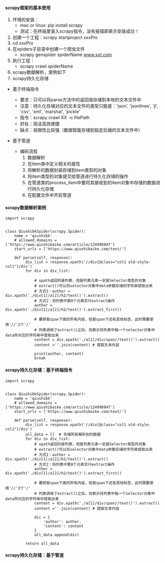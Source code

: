 #### scrapy框架的基本使用
1. 环境的安装：
   * mac or linux: pip install scrapy
   * 测试：在终端里录入scrapy指令，没有报错即表示安装成功！
2. 创建一个工程：scrapy startproject xxxPro
3. cd xxxPro
4. 在spiders子目录中创建一个爬虫文件
   * scrapy genspider spiderName www.xxt.com
5. 执行工程：
   * scrapy crawl spiderName
6. scrapy数据解析，案例如下
7. scrapy持久化存储
  * 基于终端指令
    * 要求：只可以将parse方法中的返回值存储到本地的文本文件中
    * 注意：持久化存储对应的文本文件的类型只能是：'json', 'jsonlines', 'jl', 'csv', 'xml', 'marshal', 'pickle'
    * 指令：scrapy crawl XX -o filePath
    * 好处：简洁高效便捷
    * 缺点：局限性比较强（数据智能存储到指定后缀的文本文件中）

  * 基于管道
    * 编码流程
      1. 数据解析
      2. 在item类中定义相关的属性
      3. 将解析的数据封装存储到item类型的对象
      4. 将item类型的对象提交给管道进行持久化存储的操作
      5. 在管道类的process_item中要将其接收到的item对象中存储的数据进行持久化存储
      6. 在配置文件中开启管道

#### scrapy数据解析案例
```
import scrapy


class QiushibkSpider(scrapy.Spider):
    name = 'qiushibk'
    # allowed_domains = ['https://www.qiushibaike.com/article/124996947']
    start_urls = ['https://www.qiushibaike.com/text/']

    def parse(self, response):
         div_list = response.xpath('//div[@class="col1 old-style-col1"]/div')
         for div in div_list:
         
             # xpath返回的是列表，但是列表元素一定是Selector类型的对象
             # extract()可以将selector对象中data参数存储的字符串提取出来
             # 方式1：author = div.xpath('./div[1]/a[2]/h2/text()').extract()
             # 方式2：将列表中第0个元素实行extract操作
             author = div.xpath('./div[1]/a[2]/h2/text()').extract_first()
             
             # 要获取span下面的所有内容，但是span下还有其他标签，此时需要使用'//'2个'/'
             # 列表调用了extract()之后，则表示将列表中每一个selector对象中data所对应的字符串中提取出来
             content = div.xpath('./a[1]/div/span//text()').extract()
             content =''.join(content) # 提取文本内容
             
             print(author, content)
             break

```

#### scrapy持久化存储：基于终端指令
```
import scrapy


class QiushibkSpider(scrapy.Spider):
    name = 'qiushibk'
    # allowed_domains = ['https://www.qiushibaike.com/article/124996947']
    start_urls = ['https://www.qiushibaike.com/text/']

    def parse(self, response):
         div_list = response.xpath('//div[@class="col1 old-style-col1"]/div')
         all_data = []  # 存储所有解析到的数据
         for div in div_list:
             # xpath返回的是列表，但是列表元素一定是Selector类型的对象
             # extract()可以将selector对象中data参数存储的字符串提取出来
             # 方式1：author = div.xpath('./div[1]/a[2]/h2/text()').extract()
             # 方式2：将列表中第0个元素实行extract操作
             author = div.xpath('./div[1]/a[2]/h2/text()').extract_first()

             # 要获取span下面的所有内容，但是span下还有其他标签，此时需要使用'//'2个'/'
             # 列表调用了extract()之后，则表示将列表中每一个selector对象中data所对应的字符串中提取出来
             content = div.xpath('./a[1]/div/span//text()').extract()
             content =''.join(content) # 提取文本内容

             dic = {
                 'author': author,
                 'content': content
             }
             all_data.append(dic)

         return all_data

```

#### scrapy持久化存储：基于管道
```

```

